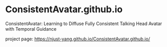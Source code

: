 # ConsistentAvatar.github.io
ConsistentAvatar: Learning to Diffuse Fully Consistent Talking Head Avatar with Temporal Guidance

project page: https://njust-yang.github.io/ConsistentAvatar.github.io/
